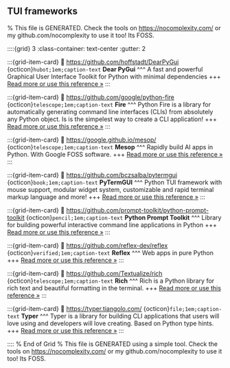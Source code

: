 ## TUI frameworks  

% This file is GENERATED. Check the tools on https://nocomplexity.com/ or my github.com/nocomplexity to use it too! Its FOSS. 

::::{grid} 3
:class-container: text-center
:gutter: 2

:::{grid-item-card}
:link: https://github.com/hoffstadt/DearPyGui 
{octicon}`hubot;1em;caption-text` **Dear PyGui**
^^^
A fast and powerful Graphical User Interface Toolkit for Python with minimal dependencies
+++
[Read more or use this reference »](https://github.com/hoffstadt/DearPyGui)
:::


:::{grid-item-card}
:link: https://github.com/google/python-fire 
{octicon}`telescope;1em;caption-text` **Fire**
^^^
Python Fire is a library for automatically generating command line interfaces (CLIs) from absolutely any Python object. Is is the simpelest way to create a CLI application!
+++
[Read more or use this reference »](https://github.com/google/python-fire)
:::


:::{grid-item-card}
:link: https://google.github.io/mesop/ 
{octicon}`telescope;1em;caption-text` **Mesop**
^^^
Rapidly build AI apps in Python. With Google FOSS software.
+++
[Read more or use this reference »](https://google.github.io/mesop/)
:::


:::{grid-item-card}
:link: https://github.com/bczsalba/pytermgui 
{octicon}`book;1em;caption-text` **PyTermGUI**
^^^
Python TUI framework with mouse support, modular widget system, customizable and rapid terminal markup language and more! 
+++
[Read more or use this reference »](https://github.com/bczsalba/pytermgui)
:::


:::{grid-item-card}
:link: https://github.com/prompt-toolkit/python-prompt-toolkit 
{octicon}`pencil;1em;caption-text` **Python Prompt Toolkit**
^^^
Library for building powerful interactive command line applications in Python
+++
[Read more or use this reference »](https://github.com/prompt-toolkit/python-prompt-toolkit)
:::


:::{grid-item-card}
:link: https://github.com/reflex-dev/reflex 
{octicon}`verified;1em;caption-text` **Reflex**
^^^
Web apps in pure Python
+++
[Read more or use this reference »](https://github.com/reflex-dev/reflex)
:::


:::{grid-item-card}
:link: https://github.com/Textualize/rich 
{octicon}`telescope;1em;caption-text` **Rich**
^^^
Rich is a Python library for rich text and beautiful formatting in the terminal.
+++
[Read more or use this reference »](https://github.com/Textualize/rich)
:::


:::{grid-item-card}
:link: https://typer.tiangolo.com/ 
{octicon}`file;1em;caption-text` **Typer**
^^^
Typer is a library for building CLI applications that users will love using and developers will love creating. Based on Python type hints.
+++
[Read more or use this reference »](https://typer.tiangolo.com/)
:::


:::: 
 % End of Grid 
% This file is GENERATED using a simple tool. Check the tools on https://nocomplexity.com/ or my github.com/nocomplexity to use it too! Its FOSS. 

